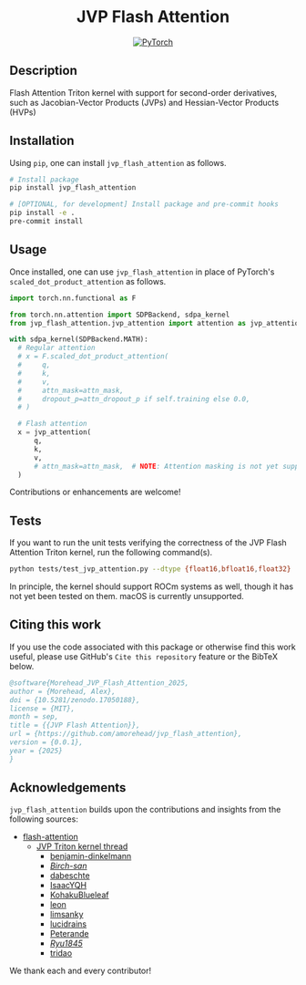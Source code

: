 <div align="center">

# JVP Flash Attention

<a href="https://pytorch.org/get-started/locally/"><img alt="PyTorch" src="https://img.shields.io/badge/PyTorch-ee4c2c?logo=pytorch&logoColor=white"></a>

</div>


## Description

Flash Attention Triton kernel with support for second-order derivatives, such as Jacobian-Vector Products (JVPs) and Hessian-Vector Products (HVPs)

## Installation

Using `pip`, one can install `jvp_flash_attention` as follows.

```bash
# Install package
pip install jvp_flash_attention

# [OPTIONAL, for development] Install package and pre-commit hooks
pip install -e .
pre-commit install
```

## Usage

Once installed, one can use `jvp_flash_attention` in place of PyTorch's `scaled_dot_product_attention` as follows.

```python
import torch.nn.functional as F

from torch.nn.attention import SDPBackend, sdpa_kernel
from jvp_flash_attention.jvp_attention import attention as jvp_attention

with sdpa_kernel(SDPBackend.MATH):
  # Regular attention
  # x = F.scaled_dot_product_attention(
  #     q,
  #     k,
  #     v,
  #     attn_mask=attn_mask,
  #     dropout_p=attn_dropout_p if self.training else 0.0,
  # )

  # Flash attention
  x = jvp_attention(
      q,
      k,
      v,
      # attn_mask=attn_mask,  # NOTE: Attention masking is not yet supported
  )
```

Contributions or enhancements are welcome!

## Tests

If you want to run the unit tests verifying the correctness of the JVP Flash Attention Triton kernel, run the following command(s).

```bash
python tests/test_jvp_attention.py --dtype {float16,bfloat16,float32}
```

In principle, the kernel should support ROCm systems as well, though it has not yet been tested on them. macOS is currently unsupported.

## Citing this work

If you use the code associated with this package or otherwise find this work useful, please use GitHub's `Cite this repository` feature or the BibTeX below.

```bibtex
@software{Morehead_JVP_Flash_Attention_2025,
author = {Morehead, Alex},
doi = {10.5281/zenodo.17050188},
license = {MIT},
month = sep,
title = {{JVP Flash Attention}},
url = {https://github.com/amorehead/jvp_flash_attention},
version = {0.0.1},
year = {2025}
}
```

## Acknowledgements

`jvp_flash_attention` builds upon the contributions and insights from the following sources:

- [flash-attention](https://github.com/Dao-AILab/flash-attention)
  - [JVP Triton kernel thread](https://github.com/Dao-AILab/flash-attention/issues/1672)
    - [benjamin-dinkelmann](https://gist.github.com/benjamin-dinkelmann)
    - *[Birch-san](https://github.com/Birch-san)*
    - [dabeschte](https://github.com/dabeschte)
    - [IsaacYQH](https://gist.github.com/IsaacYQH)
    - [KohakuBlueleaf](https://github.com/KohakuBlueleaf)
    - [leon](https://github.com/leon532)
    - [limsanky](https://github.com/limsanky)
    - [lucidrains](https://github.com/lucidrains)
    - [Peterande](https://gist.github.com/Peterande)
    - *[Ryu1845](https://github.com/Ryu1845)*
    - [tridao](https://github.com/tridao)

We thank each and every contributor!
